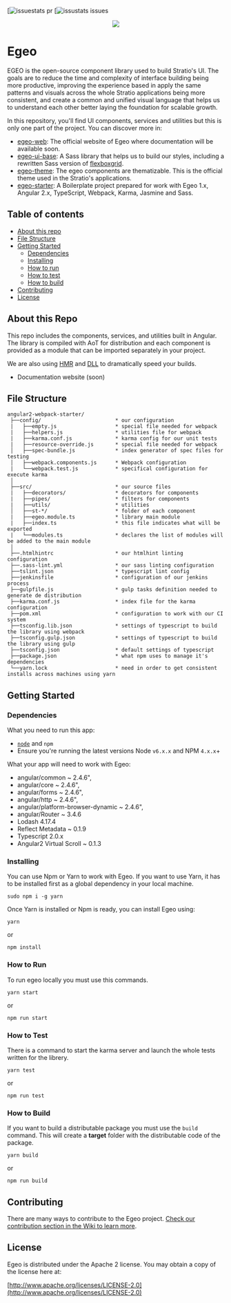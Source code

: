 [![issuestats pr](http://issuestats.com/github/stratio/egeo/badge/pr?style=flat-square)
[![issustats issues](http://issuestats.com/github/stratio/egeo/badge/issue?style=flat-square)

<div align="center">
<img src="https://github.com/Stratio/egeo-web/blob/master/src/assets/images/egeo_logo_c.png">
</div>

# Egeo

EGEO is the open-source component library used to build Stratio's UI. The goals are to reduce the time and complexity of interface building being more productive, improving the experience based in apply the same patterns and visuals across the whole Stratio applications being more consistent, and create a common and unified visual language that helps us to understand each other better laying the foundation for scalable growth.

In this repository, you'll find UI components, services and utilities but this is only one part of the project. You can discover more in:

* [egeo-web](https://github.com/Stratio/egeo-web): The official website of Egeo where documentation will be available soon.
* [egeo-ui-base](https://github.com/Stratio/egeo-ui-base): A Sass library that helps us to build our styles, including a rewritten Sass version of [flexboxgrid](http://flexboxgrid.com/).
* [egeo-theme](https://github.com/Stratio/egeo-theme): The egeo components are thematizable. This is the official theme used in the Stratio's applications.
* [egeo-starter](https://github.com/Stratio/egeo-starter): A Boilerplate project prepared for work with Egeo 1.x, Angular 2.x, TypeScript, Webpack, Karma, Jasmine and Sass.

## Table of contents

* [About this repo](#about-this-repo)
* [File Structure](#file-structure)
* [Getting Started](#getting-started)
   * [Dependencies](#dependencies)
   * [Installing](#installing)
   * [How to run](#how-to-run)
   * [How to test](#how-to-test)
   * [How to build](#how-to-build)
* [Contributing](#contributing)
* [License](#license)

## About this Repo

This repo includes the components, services, and utilities built in Angular. The library is compiled with AoT for distribution and each component is provided as a module that can be imported separately in your project.

We are also using [HMR](https://github.com/AngularClass/angular2-hmr) and [DLL](https://robertknight.github.io/posts/webpack-dll-plugins/) to dramatically speed your builds.

* Documentation website (soon)

## File Structure

```
angular2-webpack-starter/
 ├──config/                        * our configuration
 |   ├──empty.js                   * special file needed for webpack
 |   ├──helpers.js                 * utilities file for webpack
 |   ├──karma.conf.js              * karma config for our unit tests
 |   ├──resource-override.js       * special file needed for webpack
 │   ├──spec-bundle.js             * index generator of spec files for testing
 │   ├──webpack.components.js      * Webpack configuration
 |   └──webpack.test.js            * specifical configuration for execute karma
 │
 ├──src/                           * our source files
 |   ├──decorators/                * decorators for components
 |   ├──pipes/                     * filters for components
 |   ├──utils/                     * utilities
 │   ├──st-*/                      * folder of each component
 |   ├──egeo.module.ts             * library main module
 |   ├──index.ts                   * this file indicates what will be exported
 |   └──modules.ts                 * declares the list of modules will be added to the main module
 │
 ├──.htmlhintrc                    * our htmlhint linting configuration
 ├──.sass-lint.yml                 * our sass linting configuration
 ├──tslint.json                    * typescript lint config
 ├──jenkinsfile                    * configuration of our jenkins process
 ├──gulpfile.js                    * gulp tasks definition needed to generate de distribution
 ├──karma.conf.js                  * index file for the karma configuration
 ├──pom.xml                        * configuration to work with our CI system
 ├──tsconfig.lib.json              * settings of typescript to build the library using webpack
 ├──tsconfig.gulp.json             * settings of typescript to build the library using gulp
 ├──tsconfig.json                  * default settings of typescript
 ├──package.json                   * what npm uses to manage it's dependencies
 └──yarn.lock                      * need in order to get consistent installs across machines using yarn

```

## Getting Started

### Dependencies

What you need to run this app:
* [`node`](https://nodejs.org/es/) and `npm`
* Ensure you're running the latest versions Node `v6.x.x` and NPM `4.x.x`+

What your app will need to work with Egeo:
* angular/common ~ 2.4.6",
* angular/core ~ 2.4.6",
* angular/forms ~ 2.4.6",
* angular/http ~ 2.4.6",
* angular/platform-browser-dynamic ~ 2.4.6",
* angular/Router ~ 3.4.6
* Lodash 4.17.4
* Reflect Metadata ~ 0.1.9
* Typescript 2.0.x
* Angular2 Virtual Scroll ~ 0.1.3

### Installing

You can use Npm or Yarn to work with Egeo. If you want to use Yarn, it has to be installed first as a global dependency in your local machine.

```
sudo npm i -g yarn
```

Once Yarn is installed or Npm is ready, you can install Egeo using:

```
yarn
```

or

```
npm install
```

### How to Run

To run egeo locally you must use this commands.

```
yarn start
```

or

```
npm run start
```

### How to Test

There is a command to start the karma server and launch the whole tests written for the librery.

```
yarn test
```

or

```
npm run test
```

### How to Build

If you want to build a distributable package you must use the `build` command. This will create a **target** folder with the distributable code of the package.

```
yarn build
```

or

```
npm run build
```

## Contributing

There are many ways to contribute to the Egeo project. [Check our contribution section in the Wiki to learn more](https://github.com/Stratio/egeo/wiki/How-to-contribute).

## License

Egeo is distributed under the Apache 2 license. You may obtain a copy of the license here at:

[http://www.apache.org/licenses/LICENSE-2.0](http://www.apache.org/licenses/LICENSE-2.0)
